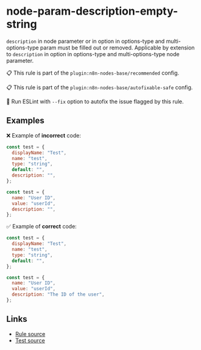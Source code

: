 [//]: # "File generated from a template. Do not edit this file directly."

# node-param-description-empty-string

`description` in node parameter or in option in options-type and multi-options-type param must be filled out or removed. Applicable by extension to `description` in option in options-type and multi-options-type node parameter.

📋 This rule is part of the `plugin:n8n-nodes-base/recommended` config.

📋 This rule is part of the `plugin:n8n-nodes-base/autofixable-safe` config.

🔧 Run ESLint with `--fix` option to autofix the issue flagged by this rule.

## Examples

❌ Example of **incorrect** code:

```js
const test = {
  displayName: "Test",
  name: "test",
  type: "string",
  default: "",
  description: "",
};

const test = {
  name: "User ID",
  value: "userId",
  description: "",
};
```

✅ Example of **correct** code:

```js
const test = {
  displayName: "Test",
  name: "test",
  type: "string",
  default: "",
};

const test = {
  name: "User ID",
  value: "userId",
  description: "The ID of the user",
};
```

## Links

- [Rule source](../../lib/rules/node-param-description-empty-string.ts)
- [Test source](../../tests/node-param-description-empty-string.test.ts)
